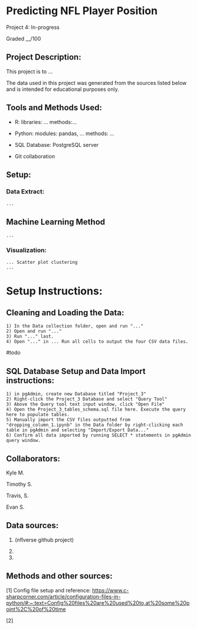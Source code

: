 # Predicting NFL Player Position
Project 4: In-progress

Graded __/100


## Project Description:
This project is to ...


The data used in this project was generated from the sources listed below and is intended for educational purposes only.


## Tools and Methods Used:

- R: 
	libraries: ...
	methods:...

- Python:
	modules: pandas, ...
	methods: ...

- SQL Database: 
	PostgreSQL server

- Git collaboration


## Setup:
### Data Extract:
	...



## Machine Learning Method
	...


### Visualization:
	... Scatter plot clustering
	...


# Setup Instructions:

## Cleaning and Loading the Data:
```
1) In the Data collection folder, open and run "..."
2) Open and run "..."
3) Run "..." last.
4) Open "..." in ... Run all cells to output the four CSV data files.

```

#todo
## SQL Database Setup and Data Import instructions:
```
1) in pgAdmin, create new Database titled "Project_3"
2) Right-click the Project_3 Database and select "Query Tool"
3) Above the Query tool text input window, click "Open File"
4) Open the Project_3_tables_schema.sql file here. Execute the query here to populate tables.
5) Manually import the CSV files outputted from "dropping_column_1.ipynb" in the Data folder by right-clicking each table in pgAdmin and selecting "Import/Export Data..."
6) Confirm all data imported by running SELECT * statements in pgAdmin query window.
```



## Collaborators:
Kyle M.

Timothy S.

Travis, S.

Evan S.



## Data sources:
1) (nflverse github project)

2)

4)



## Methods and other sources:

[1] Config file setup and reference:
	https://www.c-sharpcorner.com/article/configuration-files-in-python/#:~:text=Config%20files%20are%20used%20to,at%20some%20point%2C%20of%20time

[2]



